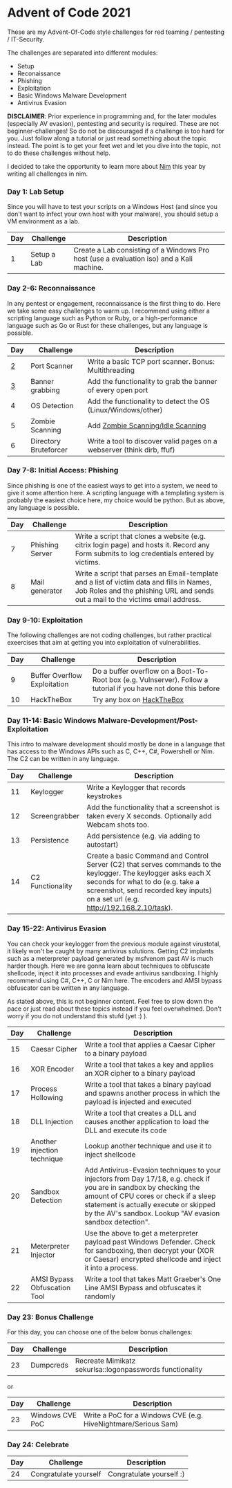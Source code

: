 # Advent of Code 2021

These are my Advent-Of-Code style challenges for red teaming / pentesting / IT-Security. 

The challenges are separated into different modules:
* Setup
* Reconaissance
* Phishing
* Exploitation
* Basic Windows Malware Development
* Antivirus Evasion

**DISCLAIMER**: Prior experience in programming and, for the later modules (especially AV evasion), pentesting and security is required. These are not beginner-challenges! So do not be discouraged if a challenge is too hard for you. Just follow along a tutorial or just read something about the topic instead. The point is to get your feet wet and let you dive into the topic, not to do these challenges without help.

I decided to take the opportunity to learn more about [Nim](https://github.com/nim-lang/Nim) this year by writing all challenges in nim.

### Day 1: Lab Setup

Since you will have to test your scripts on a Windows Host (and since you don't want to infect your own host with your malware), you should setup a VM environment as a lab.

Day | Challenge | Description 
---|---|---
1 | Setup a Lab | Create a Lab consisting of a Windows Pro host (use a evaluation iso) and a Kali machine.

### Day 2-6: Reconnaissance

In any pentest or engagement, reconnaissance is the first thing to do. Here we take some easy challenges to warm up. I recommend using either a scripting language such as Python or Ruby, or a high-performance language such as Go or Rust for these challenges, but any language is possible.

Day | Challenge | Description
---|---|---
[2](./02_Portscanner) | Port Scanner | Write a basic TCP port scanner. Bonus: Multithreading 
[3](./03_BannerGrab) | Banner grabbing | Add the functionality to grab the banner of every open port 
4 | OS Detection | Add the functionality to detect the OS (Linux/Windows/other) 
5 | Zombie Scanning | Add [Zombie Scanning/Idle Scanning](https://nmap.org/book/idlescan.html) 
6 | Directory Bruteforcer | Write a tool to discover valid pages on a webserver (think dirb, ffuf) 

### Day 7-8: Initial Access: Phishing

Since phishing is one of the easiest ways to get into a system, we need to give it some attention here. A scripting language with a templating system is probably the easiest choice here, my choice would be python. But as above, any language is possible.

Day | Challenge | Description
---|---|---
7 | Phishing Server | Write a script that clones a website (e.g. citrix login page) and hosts it. Record any Form submits to log credentials entered by victims. 
8 | Mail generator | Write a script that parses an Email-template and a list of victim data and fills in Names, Job Roles and the phishing URL and sends out a mail to the victims email address.

### Day 9-10: Exploitation

The following challenges are not coding challenges, but rather practical exeercises that aim at getting you into exploitation of vulnerabilities.

Day | Challenge | Description 
---|---|---
9 | Buffer Overflow Exploitation | Do a buffer overflow on a Boot-To-Root box (e.g. Vulnserver). Follow a tutorial if you have not done this before 
10 | HackTheBox | Try any box on [HackTheBox](https://www.hackthebox.eu)

### Day 11-14: Basic Windows Malware-Development/Post-Exploitation

This intro to malware development should mostly be done in a language that has access to the Windows APIs such as C, C++, C#, Powershell or Nim. The C2 can be written in any language.

Day | Challenge | Description
---|---|---
11 | Keylogger | Write a Keylogger that records keystrokes
12 | Screengrabber | Add the functionality that a screenshot is taken every X seconds. Optionally add Webcam shots too.
13 | Persistence | Add persistence (e.g. via adding to autostart)
14 | C2 Functionality | Create a basic Command and Control Server (C2) that serves commands to the keylogger. The keylogger asks each X seconds for what to do (e.g. take a screenshot, send recorded key inputs) on a set url (e.g. http://192.168.2.10/task).

### Day 15-22: Antivirus Evasion

You can check your keylogger from the previous module against virustotal, it likely won't be caught by many antivirus solutions. Getting C2 implants such as a meterpreter payload generated by msfvenom past AV is much harder though. Here we are gonna learn about techniques to obfuscate shellcode, inject it into processes and evade antivirus sandboxing. I highly recommend using C#, C++, C or Nim here. The encoders and AMSI bypass obfuscator can be written in any language.

As stated above, this is not beginner content. Feel free to slow down the pace or just read about these topics instead if you feel overwhelmed. Don't worry if you do not understand this stufd (yet :) ).

Day | Challenge | Description 
---|---|---
15 | Caesar Cipher | Write a tool that applies a Caesar Cipher to a binary payload 
16 | XOR Encoder | Write a tool that takes a key and applies an XOR cipher to a binary payload 
17 | Process Hollowing | Write a tool that takes a binary payload and spawns another process in which the payload is injected and executed 
18 | DLL Injection | Write a tool that creates a DLL and causes another application to load the DLL and execute its code
19 | Another injection technique | Lookup another technique and use it to inject shellcode
20 | Sandbox Detection | Add Antivirus-Evasion techniques to your injectors from Day 17/18, e.g. check if you are in sandbox by checking the amount of CPU cores or check if a sleep statement is actually execute or skipped by the AV's sandbox. Lookup "AV evasion sandbox detection".
21 | Meterpreter Injector | Use the above to get a meterpreter payload past Windows Defender. Check for sandboxing, then decrypt your (XOR or Caesar) encrypted shellcode and inject it into a process.
22 | AMSI Bypass Obfuscation Tool | Write a tool that takes Matt Graeber's One Line AMSI Bypass and obfuscates it randomly

### Day 23: Bonus Challenge

For this day, you can choose one of the below bonus challenges:

Day | Challenge | Description 
---|---|---
23 | Dumpcreds | Recreate Mimikatz sekurlsa::logonpasswords functionality

or

Day | Challenge | Description 
---|---|---
23 | Windows CVE PoC | Write a PoC for a Windows CVE (e.g. HiveNightmare/Serious Sam)

### Day 24: Celebrate

Day | Challenge | Description 
---|---|---
24 | Congratulate yourself | Congratulate yourself :)
